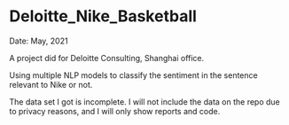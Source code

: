 # Deloitte_Nike_Basketball

Date: May, 2021

A project did for Deloitte Consulting, Shanghai office.
 
Using multiple NLP models to classify the sentiment in the sentence relevant to Nike or not.
 
The data set I got is incomplete. I will not include the data on the repo due to privacy reasons, and I will only show reports and code.
